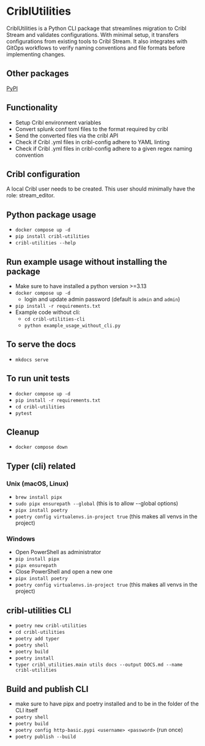 # CriblUtilities
CriblUtilities is a Python CLI package that streamlines migration to Cribl Stream and validates configurations. With minimal setup, it transfers configurations from existing tools to Cribl Stream. It also integrates with GitOps workflows to verify naming conventions and file formats before implementing changes.

## Other packages
[PyPI](https://pypi.org/project/cribl-utilities/)

## Functionality
- Setup Cribl environment variables
- Convert splunk conf toml files to the format required by cribl
- Send the converted files via the cribl API
- Check if Cribl .yml files in cribl-config adhere to YAML linting
- Check if Cribl .yml files in cribl-config adhere to a given regex naming convention

## Cribl configuration 
A local Cribl user needs to be created. This user should minimally have the role: stream_editor.

## Python package usage
- `docker compose up -d`
- `pip install cribl-utilities`
- `cribl-utilities --help`

## Run example usage without installing the package
- Make sure to have installed a python version >=3.13
- `docker compose up -d`
  - login and update admin password (default is `admin` and `admin`)
- `pip install -r requirements.txt`
- Example code without cli:
  - `cd cribl-utilities-cli`
  - `python example_usage_without_cli.py`

## To serve the docs
- `mkdocs serve`

## To run unit tests
- `docker compose up -d`
- `pip install -r requirements.txt`
- `cd cribl-utilities`
- `pytest`

## Cleanup
- `docker compose down`

## Typer (cli) related
### Unix (macOS, Linux)
- `brew install pipx`
- `sudo pipx ensurepath --global` (this is to allow --global options)
- `pipx install poetry`
- `poetry config virtualenvs.in-project true` (this makes all venvs in the project)
### Windows
-  Open PowerShell as administrator
- `pip install pipx`
- `pipx ensurepath` 
-  Close PowerShell and open a new one
- `pipx install poetry`
- `poetry config virtualenvs.in-project true` (this makes all venvs in the project)

## cribl-utilities CLI
- `poetry new cribl-utilities`
- `cd cribl-utilities`
- `poetry add typer`
- `poetry shell`
- `poetry build`
- `poetry install`
- `typer cribl_utilities.main utils docs --output DOCS.md --name cribl-utilities`

## Build and publish CLI
- make sure to have pipx and poetry installed and to be in the folder of the CLI itself
- `poetry shell`
- `poetry build`
- `poetry config http-basic.pypi <username> <password>` (run once)
- `poetry publish --build`

